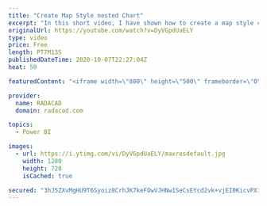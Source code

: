 ```yaml
---
title: "Create Map Style nested Chart"
excerpt: "In this short video, I have shown how to create a map style chart with a bar chart or packed scatter chart  or using images"
originalUrl: https://youtube.com/watch?v=DyVGpdUaELY
type: video
price: Free
length: PT7M13S
publishedDateTime: 2020-10-07T22:27:04Z
heat: 50

featuredContent: "<iframe width=\"800\" height=\"500\" frameborder=\"0\" src=\"https://www.youtube.com/embed/DyVGpdUaELY\" allow=\"accelerometer; autoplay; encrypted-media; gyroscope; picture-in-picture\" allowfullscreen></iframe>"

provider:
  name: RADACAD
  domain: radacad.com

topics:
  - Power BI

images:
  - url: https://i.ytimg.com/vi/DyVGpdUaELY/maxresdefault.jpg
    width: 1280
    height: 720
    isCached: true

secured: "3hJ5ZXvMgHU9T6Syoiz8CrhJK7keFOwVJHNw1SeCsEtcd2vk+vjEI0KicvPX12Nyps6S6VeQcigZXXVltI3CRmVrSsKQCFlarfoJTEe6oK5UWXjK6XILkSnPBnvNArhoa2TfOjOIV7lbl1liu9dC+pLl6Hau8QNn0zEyeqk2U8Bdybd57zpVXDIUYooFadb0rbykdUhwdpDwrM+Hd6UrjwmRVvZlUV25Fw6qnQkXdD/NMx8Jh4yb18M4eTuu3UBf3TqGSkv++7SHVvaoh6b4PZGCxVc/jErLJRYM7P9xmOVXhmuEpppKulWlzFOOOet0NZKUfOISf8dqVsRZp3TmmlQhNzKMl1sW2MbF2Iz31RpG+welA5oYZ96xXW9qCOMQoeQy7+Tek0qr6DXAyb+1LZxeD+Ed3Kz/GCu6sO066pg=;ldQ8YhNyIEjOqfTdh/i7Lw=="
---
```


